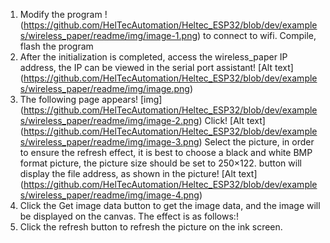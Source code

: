 1. Modify the program
!(https://github.com/HelTecAutomation/Heltec_ESP32/blob/dev/examples/wireless_paper/readme/img/image-1.png)
to connect to wifi.
Compile, flash the program
2. After the initialization is completed, access the wireless_paper IP address, the IP can be viewed in the serial port assistant! [Alt text] (https://github.com/HelTecAutomation/Heltec_ESP32/blob/dev/examples/wireless_paper/readme/img/image.png)
3. The following page appears! [img] (https://github.com/HelTecAutomation/Heltec_ESP32/blob/dev/examples/wireless_paper/readme/img/image-2.png)
Click! [Alt text] (https://github.com/HelTecAutomation/Heltec_ESP32/blob/dev/examples/wireless_paper/readme/img/image-3.png) Select the picture, in order to ensure the refresh effect, it is best to choose a black and white BMP format picture, the picture size should be set to 250×122.
button will display the file address, as shown in the picture! [Alt text] (https://github.com/HelTecAutomation/Heltec_ESP32/blob/dev/examples/wireless_paper/readme/img/image-4.png)
5. Click the Get image data button to get the image data, and the image will be displayed on the canvas. The effect is as follows:! [
](https://github.com/HelTecAutomation/Heltec_ESP32/blob/dev/examples/wireless_paper/readme/img/image-5.png)
6. Click the refresh button to refresh the picture on the ink screen.
